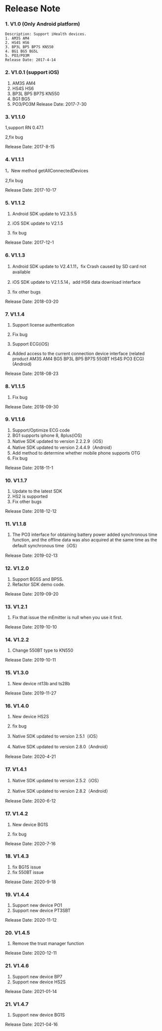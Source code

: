 # Release Note

### 1. V1.0 (Only Android platform)
```
Description: Support iHealth devices.
1. AM3S AM4 
2. HS4S HS6 
3. BP3L BP5 BP7S KN550 
4. BG1 BG5 BG5L 
5. PO3/PO3M
Release Date: 2017-4-14
```

### 2. V1.0.1 (support iOS)

1. AM3S AM4
2. HS4S HS6
3. BP3L BP5 BP7S KN550
4. BG1 BG5
5. PO3/PO3M
Release Date: 2017-7-30

### 3. V1.1.0

1,support RN 0.47.1

2,fix bug


Release Date: 2017-8-15

### 4. V1.1.1

1，New method getAllConnectedDevices

2,fix bug


Release Date: 2017-10-17

### 5. V1.1.2

1. Android SDK update to V2.3.5.5

2. iOS SDK update to V2.1.5

3. fix bug

Release Date: 2017-12-1

### 6. V1.1.3

1. Android SDK update to V2.4.1.11，fix Crash caused by SD card not available

2. iOS SDK update to V2.1.5.14，add HS6 data download interface 

3. fix other bugs

Release Date: 2018-03-20

### 7. V1.1.4

1. Support license authentication

2. Fix  bug

3. Support ECG(iOS)

4. Added access to the current connection device interface (related product AM3S AM4 BG5 BP3L BP5 BP7S 550BT HS4S PO3 ECG)(Android)

Release Date: 2018-08-23

### 8. V1.1.5

1. Fix  bug

Release Date: 2018-09-30


### 9. V1.1.6

1. Support/Optimize ECG code
2. BG1 supports iphone 8, 8plus(iOS)
3. Native SDK updated to version 2.2.2.9（iOS）
4. Native SDK updated to version 2.4.4.9（Android）
5. Add method to determine whether mobile phone supports OTG
6. Fix bug

Release Date: 2018-11-1

### 10. V1.1.7

1. Update to the latest SDK
2. HS2 is supported
3. Fix other bugs

Release Date: 2018-12-12

### 11. V1.1.8

1. The PO3 interface for obtaining battery power added synchronous time function, and the offline data was also acquired at the same time as the default synchronous time（iOS）

Release Date: 2019-02-13

### 12. V1.2.0

1. Support BG5S and BP5S.
2. Refactor SDK demo code.

Release Date: 2019-09-20

### 13. V1.2.1

1. Fix that issue the mEmitter is null when you use it first.

Release Date: 2019-10-10

### 14. V1.2.2

1. Change 550BT type to KN550

Release Date: 2019-10-11

### 15. V1.3.0

1. New device nt13b and ts28b

Release Date: 2019-11-27

### 16. V1.4.0

1. New device HS2S

2. fix bug

3. Native SDK updated to version 2.5.1（iOS）

4. Native SDK updated to version 2.8.0（Android）

Release Date: 2020-4-21

### 17. V1.4.1

1. Native SDK updated to version 2.5.2（iOS）

2. Native SDK updated to version 2.8.2（Android）

Release Date: 2020-6-12

### 17. V1.4.2

1. New device BG1S

2. fix bug

Release Date: 2020-7-16

### 18. V1.4.3

1. fix BG1S issue
2. fix 550BT issue

Release Date: 2020-9-18

### 19. V1.4.4

1. Support new device PO1
2. Support new device PT3SBT

Release Date: 2020-11-12

### 20. V1.4.5

1. Remove the trust manager function

Release Date: 2020-12-11

### 21. V1.4.6

1. Support new device BP7
2. Support new device HS2S

Release Date: 2021-01-14

### 21. V1.4.7

1. Support new device BG1S


Release Date: 2021-04-16
